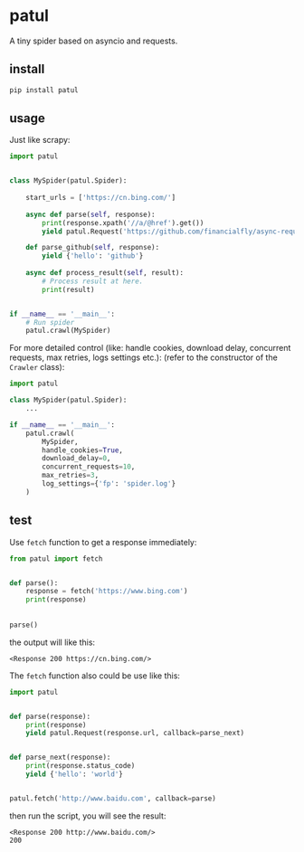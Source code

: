 patul
=====

A tiny spider based on asyncio and requests.

install
-------

```bash
pip install patul
```

usage
-----
Just like scrapy:
```python
import patul


class MySpider(patul.Spider):
    
    start_urls = ['https://cn.bing.com/']
    
    async def parse(self, response):
        print(response.xpath('//a/@href').get())
        yield patul.Request('https://github.com/financialfly/async-request', callback=self.parse_github)

    def parse_github(self, response):
        yield {'hello': 'github'}
    
    async def process_result(self, result):
        # Process result at here.
        print(result)


if __name__ == '__main__':
    # Run spider
    patul.crawl(MySpider)
```
For more detailed control (like: handle cookies, download delay, concurrent requests, max retries, logs settings etc.): (refer to the constructor of the `Crawler` class):
```python
import patul

class MySpider(patul.Spider):
    ...

if __name__ == '__main__':
    patul.crawl(
        MySpider, 
        handle_cookies=True, 
        download_delay=0, 
        concurrent_requests=10, 
        max_retries=3, 
        log_settings={'fp': 'spider.log'}
    )
```

test
----
Use `fetch` function to get a response immediately:
```python
from patul import fetch


def parse():
    response = fetch('https://www.bing.com')
    print(response)
    
   
parse()
```
the output will like this:
```
<Response 200 https://cn.bing.com/>
```

The `fetch` function also could be use like this:
```python
import patul


def parse(response):
    print(response)
    yield patul.Request(response.url, callback=parse_next)


def parse_next(response):
    print(response.status_code)
    yield {'hello': 'world'}


patul.fetch('http://www.baidu.com', callback=parse)
```
then run the script, you will see the result:
```
<Response 200 http://www.baidu.com/>
200
```
